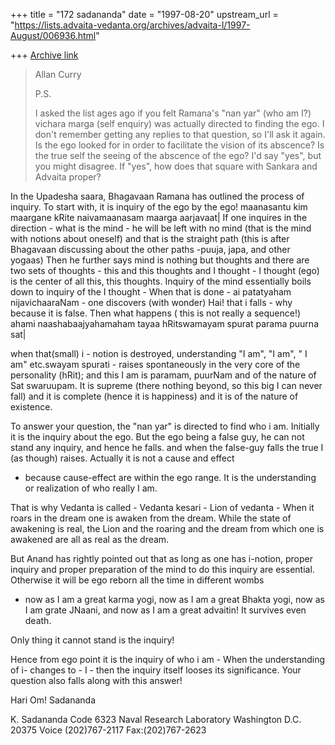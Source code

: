 +++
title = "172 sadananda"
date = "1997-08-20"
upstream_url = "https://lists.advaita-vedanta.org/archives/advaita-l/1997-August/006936.html"

+++
[Archive link](https://lists.advaita-vedanta.org/archives/advaita-l/1997-August/006936.html)

>Allan Curry
>
>P.S.
>
>I asked the list ages ago if you felt Ramana's "nan yar" (who am I?)
>vichara marga (self enquiry) was actually directed to finding the ego.
>I don't remember getting any replies to that question, so I'll ask it
>again. Is the ego looked for in order to facilitate the vision of its
>abscence? Is the true self the seeing of the abscence of the ego?
>I'd say "yes", but you might disagree. If "yes", how does that square
>with Sankara and Advaita proper?


In the Upadesha saara, Bhagavaan Ramana has outlined the process of
inquiry.  To start with, it is inquiry of the ego by the ego!
 maanasantu kim maargane kRite
 naivamaanasam maarga aarjavaat|
If one inquires in the direction - what is the mind - he will be left with
no mind (that is the mind with notions about oneself) and that is the
straight path (this is after Bhagavaan discussing about the other paths
-puuja, japa, and other yogaas)
Then he further says mind is nothing but thoughts and there are two sets of
thoughts - this and this thoughts and I thought - I thought (ego) is the
center of all this, this thoughts. Inquiry of the mind essentially boils
down to inquiry of the I thought - When that is done - ai patatyaham
nijavichaaraNam - one discovers (with wonder) Hai! that i falls - why
because it is false. Then what happens ( this is not really a sequence!)
   ahami naashabaajyahamaham tayaa
   hRitswamayam spurat parama puurna sat|

when that(small) i - notion is destroyed, understanding "I am", "I am", " I
am" etc.swayam spurati - raises spontaneously in the very core of the
personality (hRit); and this I am is
paramam, puurNam and of the nature of Sat swaruupam.  It is supreme (there
nothing beyond, so this big I can never fall) and it is complete (hence it
is happiness) and it is of the nature of existence.

To answer your question, the "nan yar" is  directed to find who i am.
Initially it is the inquiry about the ego.  But the ego being a false guy,
he can not stand any inquiry, and hence he falls. and when the false-guy
falls the true I (as though) raises.  Actually it is not a cause and effect
- because cause-effect are within the ego range. It is the understanding or
realization of who really I am.

That is why Vedanta is called - Vedanta kesari - Lion of vedanta - When it
roars in the dream one is awaken from the dream.  While the state of
awakening is real, the Lion and the roaring and the dream from which one is
awakened are all as real as the dream.

But Anand has rightly pointed out that as long as one has i-notion, proper
inquiry and proper preparation of the mind to do this inquiry are
essential.  Otherwise it will be ego reborn all the time in different wombs
- now as I am a great karma yogi, now as I am a great Bhakta yogi, now as I
am grate JNaani, and now as I am a great advaitin! It survives even death.

Only thing it cannot stand is the inquiry!

Hence from ego point it is the inquiry of who i am - When the understanding
of i- changes to - I - then the inquiry itself looses its significance.
Your question also falls along with this answer!

Hari Om!
Sadananda


K. Sadananda
Code 6323
Naval Research Laboratory
Washington D.C. 20375
Voice (202)767-2117
Fax:(202)767-2623

